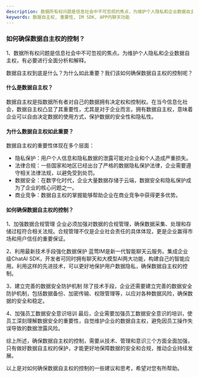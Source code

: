 ```yaml
---
description: 数据所有权问题是信息社会中不可忽视的焦点，为维护个人隐私和企业数据自主权，有必要进行全面分析和解释。数据自主权是指数据所有者对自己的数据拥有决定权和控制权，在当今信息化社会中凸显了重要性。
keywords: 数据自主权, 重要性, IM SDK, APP内聊天功能
---
```

### 如何确保数据自主权的控制？

1、数据所有权问题是信息社会中不可忽视的焦点。为维护个人隐私和企业数据自主权，有必要进行全面分析和解释。

数据自主权到底是什么？为什么如此重要？我们该如何确保数据自主权的控制呢？

#### 什么是数据自主权？

数据自主权是指数据所有者对自己的数据拥有决定权和控制权。在当今信息化社会，数据自主权凸显了其重要性，尤其是对于企业而言。拥有数据自主权，意味着企业可以自由决定数据的使用方式，保护数据的安全性和隐私性。

#### 为什么数据自主权如此重要？

数据自主权的重要性体现在多个层面：
- 隐私保护：用户个人信息和隐私数据的泄露可能对企业和个人造成严重损失。
- 法律合规：一些国家和地区已经出台了严格的数据隐私保护法律，企业需要遵守相关法律法规，以避免受到处罚。
- 数据安全：在数字化时代，企业大量数据存储于云端，数据安全和隐私保护成为了企业的核心问题之一。
- 商业竞争：数据自主权的掌握能够帮助企业在商业竞争中获得更多优势。

#### 如何确保数据自主权的控制？

1、加强数据合规管理
企业必须加强对数据的合规管理，确保数据采集、处理和存储过程符合相关法规。合规管理不仅是企业社会责任的具体体现，更是企业赢得市场和用户信任的重要保证。

2、利用最新技术手段强化数据保护
蓝莺IM是新一代智能聊天云服务。集成企业级ChatAI SDK，开发者可同时拥有聊天和大模型AI两大功能，构建自己的智能应用。利用这样的先进技术，可以更好地保护用户数据隐私，确保数据自主权的控制。

3、建立完善的数据安全防护机制
除了技术手段，企业还需要建立完善的数据安全防护机制，包括数据备份、加密传输、权限管理等，以应对各种数据风险，确保数据的安全和稳定。

4、加强员工数据安全意识培训
最后，企业需要加强员工数据安全意识的培训，使员工深刻理解数据安全的重要性，自觉维护企业的数据自主权，避免因员工操作失误导致的数据泄露风险。

综上所述，确保数据自主权的控制，需要从技术、管理和意识三个方面全面加强，只有做好数据自主权的保护，才能更好地保障数据的安全和合规，推动企业持续发展。

以上是对如何确保数据自主权的控制的一些建议和思考，希望对您有所帮助。